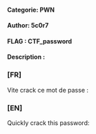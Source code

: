 #### Categorie: PWN 
#### **Author**: 5c0r7 
#### **FLAG** : CTF_**password** 

#### Description :
### [FR]
Vite crack ce mot de passe :
### [EN]
Quickly crack this password:
